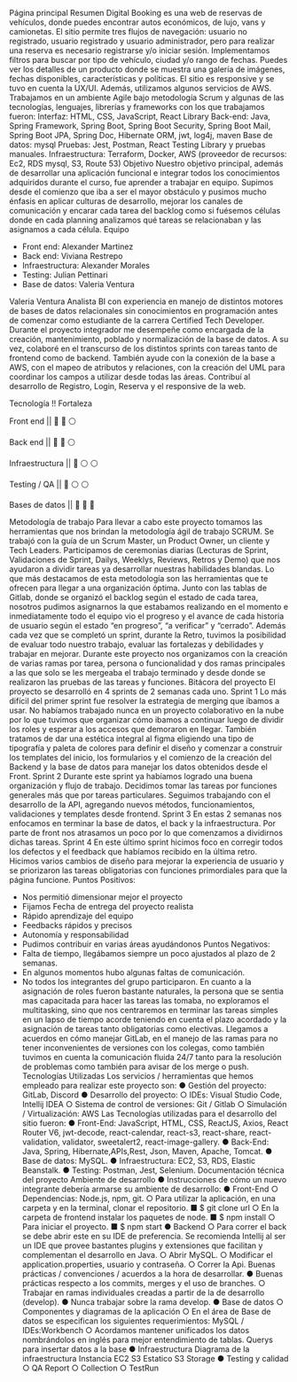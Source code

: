 Página principal
Resumen
Digital Booking es una web de reservas de vehículos, donde puedes encontrar autos
económicos, de lujo, vans y camionetas. El sitio permite tres flujos de navegación: usuario
no registrado, usuario registrado y usuario administrador, pero para realizar una reserva es
necesario registrarse y/o iniciar sesión. Implementamos filtros para buscar por tipo de
vehículo, ciudad y/o rango de fechas. Puedes ver los detalles de un producto donde se
muestra una galería de imágenes, fechas disponibles, características y políticas. El sitio es
responsive y se tuvo en cuenta la UX/UI. Además, utilizamos algunos servicios de AWS.
Trabajamos en un ambiente Agile bajo metodología Scrum y algunas de las tecnologías,
lenguajes, librerías y frameworks con los que trabajamos fueron:
Interfaz: HTML, CSS, JavaScript, React Library
Back-end: Java, Spring Framework, Spring Boot, Spring Boot Security, Spring Boot Mail,
Spring Boot JPA, Spring Doc, Hibernate ORM, jwt, log4j, maven
Base de datos: mysql
Pruebas: Jest, Postman, React Testing Library y pruebas manuales.
Infraestructura: Terraform, Docker, AWS (proveedor de recursos: Ec2, RDS mysql, S3,
Route 53)
Objetivo
Nuestro objetivo principal, además de desarrollar una aplicación funcional e integrar todos
los conocimientos adquiridos durante el curso, fue aprender a trabajar en equipo. Supimos
desde el comienzo que iba a ser el mayor obstáculo y pusimos mucho énfasis en aplicar
culturas de desarrollo, mejorar los canales de comunicación y encarar cada tarea del
backlog como si fuésemos células donde en cada planning analizamos qué tareas se
relacionaban y las asignamos a cada célula.
Equipo
* Front end: Alexander Martinez
* Back end: Viviana Restrepo
* Infraestructura: Alexander Morales
* Testing: Julian Pettinari
* Base de datos: Valeria Ventura

 
Valeria Ventura
Analista BI con experiencia en manejo de distintos motores de bases de datos relacionales
sin conocimientos en programación antes de comenzar como estudiante de la carrera
Certified Tech Developer. Durante el proyecto integrador me desempeñe como encargada
de la creación, mantenimiento, poblado y normalización de la base de datos. A su vez,
colaboré en el transcurso de los distintos sprints con tareas tanto de frontend como de
backend. También ayude con la conexión de la base a AWS, con el mapeo de atributos y
relaciones, con la creación del UML para coordinar los campos a utilizar desde todas las
áreas. Contribuí al desarrollo de Registro, Login, Reserva y el responsive de la web.
 
Tecnología !! Fortaleza

Front end || 🔵 🔵 ⚪

Back end || 🔵 🔵 ⚪

Infraestructura || 🔵 ⚪ ⚪

Testing / QA || 🔵 ⚪ ⚪

Bases de datos || 🔵 🔵 🔵


Metodología de trabajo
Para llevar a cabo este proyecto tomamos las herramientas que nos brindan la metodología
ágil de trabajo SCRUM. Se trabajó con la guía de un Scrum Master, un Product Owner, un
cliente y Tech Leaders. Participamos de ceremonias diarias (Lecturas de Sprint,
Validaciones de Sprint, Dailys, Weeklys, Reviews, Retros y Demo) que nos ayudaron a
dividir tareas ya desarrollar nuestras habilidades blandas. Lo que más destacamos de esta
metodología son las herramientas que te ofrecen para llegar a una organización óptima.
Junto con las tablas de Gitlab, donde se organizó el backlog según el estado de cada tarea,
nosotros pudimos asignarnos la que estabamos realizando en el momento e
inmediatamente todo el equipo vio el progreso y el avance de cada historia de usuario
según el estado “en progreso”, “a verificar” y “cerrado”. Además cada vez que se completó
un sprint, durante la Retro, tuvimos la posibilidad de evaluar todo nuestro trabajo, evaluar
las fortalezas y debilidades y trabajar en mejorar. Durante este proyecto nos organizamos
con la creación de varias ramas por tarea, persona o funcionalidad y dos ramas principales
a las que solo se les mergeaba el trabajo terminado y desde donde se realizaron las
pruebas de las tareas y funciones.
Bitácora del proyecto
El proyecto se desarrolló en 4 sprints de 2 semanas cada uno.
Sprint 1
Lo más difícil del primer sprint fue resolver la estrategia de merging que íbamos a usar. No
habíamos trabajado nunca en un proyecto colaborativo en la nube por lo que tuvimos que
organizar cómo ibamos a continuar luego de dividir los roles y esperar a los accesos que
demoraron en llegar. También tratamos de dar una estética integral al figma eligiendo una
tipo de tipografía y paleta de colores para definir el diseño y comenzar a construir los
templates del inicio, los formularios y el comienzo de la creación del Backend y la base de
datos para manejar los datos obtenidos desde el Front.
Sprint 2
Durante este sprint ya habíamos logrado una buena organización y flujo de trabajo.
Decidimos tomar las tareas por funciones generales más que por tareas particulares.
Seguimos trabajando con el desarrollo de la API, agregando nuevos métodos,
funcionamientos, validaciones y templates desde frontend.
Sprint 3
En estas 2 semanas nos enfocamos en terminar la base de datos, el back y la
infraestructura. Por parte de front nos atrasamos un poco por lo que comenzamos a
dividirnos dichas tareas.
Sprint 4
En este último sprint hicimos foco en corregir todos los defectos y el feedback que
habíamos recibido en la última retro. Hicimos varios cambios de diseño para mejorar la
experiencia de usuario y se priorizaron las tareas obligatorias con funciones primordiales
para que la página funcione.
Puntos Positivos:
- Nos permitió dimensionar mejor el proyecto
- Fijamos Fecha de entrega del proyecto realista
- Rápido aprendizaje del equipo
- Feedbacks rápidos y precisos
- Autonomía y responsabilidad
- Pudimos contribuir en varias áreas ayudándonos
Puntos Negativos:
- Falta de tiempo, llegábamos siempre un poco ajustados al plazo de 2 semanas.
- En algunos momentos hubo algunas faltas de comunicación.
- No todos los integrantes del grupo participaron.
En cuanto a la asignación de roles fueron bastante naturales, la persona que se sentia mas
capacitada para hacer las tareas las tomaba, no exploramos el multitasking, sino que nos
centraremos en terminar las tareas simples en un lapso de tiempo acorde teniendo en
cuenta el plazo acordado y la asignación de tareas tanto obligatorias como electivas.
Llegamos a acuerdos en cómo manejar GitLab, en el manejo de las ramas para no tener
inconvenientes de versiones con los colegas, como también tuvimos en cuenta la
comunicación fluida 24/7 tanto para la resolución de problemas como también para avisar
de los merge o push.
Tecnologías Utilizadas
Los servicios / herramientas que hemos empleado para realizar este proyecto son:
● Gestión del proyecto: GitLab, Discord
● Desarrollo del proyecto:
○ IDEs: Visual Studio Code, Intellij IDEA
○ Sistema de control de versiones: Git / Gitlab
○ Simulación / Virtualización: AWS
Las Tecnologías utilizadas para el desarrollo del sitio fueron:
● Front-End: JavaScript, HTML, CSS, ReactJS, Axios, React Router V6, jwt-decode,
react-calendar, react-s3, react-share, react-validation, validator, sweetalert2,
react-image-gallery.
● Back-End: Java, Spring, Hibernate,APIs,Rest, Json, Maven, Apache, Tomcat.
● Base de datos: MySQL.
● Infraestructura: EC2, S3, RDS, Elastic Beanstalk.
● Testing: Postman, Jest, Selenium.
Documentación técnica del proyecto
Ambiente de desarrollo
● Instrucciones de cómo un nuevo integrante debería armarse su ambiente de
desarrollo:
● Front-End
○ Dependencias: Node.js, npm, git.
○ Para utilizar la aplicación, en una carpeta y en la terminal, clonar el
repositorio.
■ $ git clone url
○ En la carpeta de frontend instalar los paquetes de node.
■ $ npm install
○ Para iniciar el proyecto.
■ $ npm start
● Backend
○ Para correr el back se debe abrir este en su IDE de preferencia. Se
recomienda Intellij al ser un IDE que provee bastantes plugins y extensiones
que facilitan y complementan el desarrollo en Java.
○ Abrir MySQL.
○ Modificar el application.properties, usuario y contraseña.
○ Correr la Api.
Buenas prácticas / convenciones / acuerdos a la hora de desarrollar.
● Buenas prácticas respecto a los commits, merges y el uso de branches.
○ Trabajar en ramas individuales creadas a partir de la de desarrollo
(develop).
● Nunca trabajar sobre la rama develop.
● Base de datos
○ Componentes y diagramas de la aplicación
○ En el área de Base de datos se especifican los siguientes
requerimientos: MySQL / IDEs:Workbench
○ Acordamos mantener unificados los datos nombrándolos en inglés
para mejor entendimiento de tablas.
Querys para insertar datos a la base
● Infraestructura
Diagrama de la infraestructura
Instancia EC2
S3 Estatico
S3 Storage
● Testing y calidad
○ QA Report
○ Collection
○ TestRun
